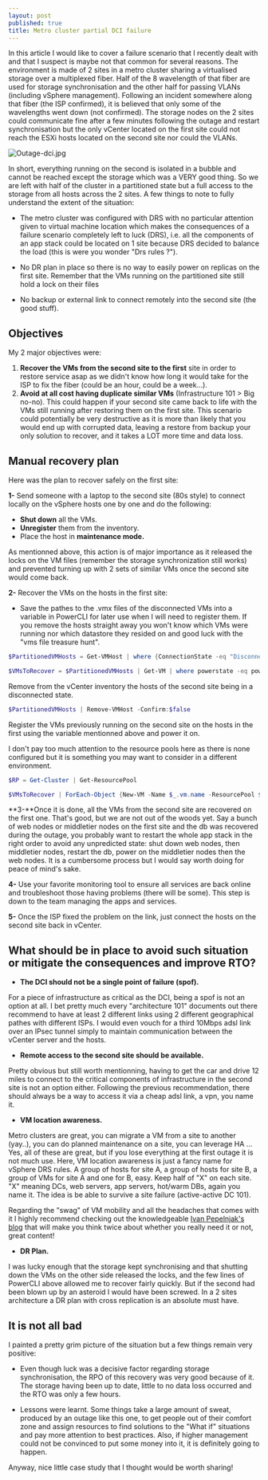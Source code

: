```yaml
---
layout: post
published: true
title: Metro cluster partial DCI failure
---
```

In this article I would like to cover a failure scenario that I recently dealt with and that I suspect is maybe not that common for several reasons. The environment is made of 2 sites in a metro cluster sharing a virtualised storage over a multiplexed fiber. Half of the 8 wavelength of that fiber are used for storage synchronisation and the other half for passing VLANs (including vSphere management).   Following an incident somewhere along that fiber (the ISP confirmed), it is believed that only some of the wavelengths went down (not confirmed). The storage nodes on the 2 sites could communicate fine after a few minutes following the outage and restart synchronisation but the only vCenter located on the first site could not reach the ESXi hosts located on the second site nor could the VLANs.

![Outage-dci.jpg]({{site.baseurl}}/img/Outage-ijb.jpg)

In short, everything running on the second is isolated in a bubble and cannot be reached except the storage which was a VERY good thing. So we are left with half of the cluster in a partitioned state but a full access to the storage from all hosts across the 2 sites. A few things to note to fully understand the extent of the situation:

- The metro cluster was configured with DRS with no particular attention given to virtual machine location which makes the consequences of a failure scenario completely left to luck (DRS), i.e. all the components of an app stack could be located on 1 site because DRS decided to balance the load (this is were you wonder "Drs rules ?").

- No DR plan in place so there is no way to easily power on replicas on the first site. Remember that the VMs running on the partitioned site still hold a lock on their files

- No backup or external link to connect remotely into the second site (the good stuff).

## Objectives

My 2 major objectives were:

1. **Recover the VMs from the second site to the first** site in order to restore service asap as we didn't know how long it would take for the ISP to fix the fiber (could be an hour, could be a week...).
2. **Avoid at all cost having duplicate similar VMs** (Infrastructure 101 > Big no-no). This could happen if your second site came back to life with the VMs still running after restoring them on the first site. This scenario could potentially be very destructive as it is more than likely that you would end up with corrupted data, leaving a restore from backup your only solution to recover, and it takes a LOT more time and data loss.

## Manual recovery plan

Here was the plan to recover safely on the first site:

  **1-** Send someone with a laptop to the second site (80s style) to connect locally on the vSphere hosts one by one and do the following:

- **Shut down** all the VMs.
- **Unregister** them from the inventory.
- Place the host in **maintenance mode.**

As mentionned above, this action is of major importance as it released the locks on the VM files (remember the storage synchronization still works) and prevented turning up with 2 sets of similar VMs once the second site would come back.

  **2-** Recover the VMs on the hosts in the first site:

- Save the pathes to the .vmx files of the disconnected VMs into a variable in PowerCLI for later use when I will need to register them. If you remove the hosts straight away you won't know which VMs were running nor which datastore they resided on and good luck with the "vms file treasure hunt".

```Powershell
$PartitionedVMHosts = Get-VMHost | where {ConnectionState -eq "Disconnected" -or ConnectionState -eq "NotResponding"}

$VMsToRecover = $PartitionedVMHosts | Get-VM | where powerstate -eq poweredon | select @(l="VM";e={$_}),@(l="Folder";e={$_ | Get-Folder})
```

Remove from the vCenter inventory the hosts of the second site being in a disconnected state.

```Powershell
$PartitionedVMHosts | Remove-VMHost -Confirm:$false
```

Register the VMs previously running on the second site on the hosts in the first using the variable mentionned above and power it on.

I don't pay too much attention to the resource pools here as there is none configured but it is something you may want to consider in a different environment.

```Powershell
$RP = Get-Cluster | Get-ResourcePool

$VMsToRecover | ForEach-Object {New-VM -Name $_.vm.name -ResourcePool $RP -VMFilePath $_.VM.extensiondata.config.files.vmpathname -location $_.folder.name | Start-VM -Confirm:$false}
```

 **3-**Once it is done, all the VMs from the second site are recovered on the first one. That's good, but we  are not out of the woods yet. Say a bunch of web nodes or middletier nodes on the first site and the db was recovered during the outage, you probably want to restart the whole app stack in the right order to avoid any unpredicted state: shut down web nodes, then middletier nodes, restart the db, power on the middletier nodes then the web nodes. It is a cumbersome process but I would say worth doing for peace of mind's sake.

  **4-** Use your favorite monitoring tool to ensure all services are back online and troubleshoot those having problems (there will be some). This step is down to the team managing the apps and services.

  **5-** Once the ISP fixed the problem on the link, just connect the hosts on the second site back in vCenter.

## What should be in place to avoid such situation or mitigate the consequences and improve RTO?

- **The DCI should not be a single point of failure (spof).**

For a piece of infrastructure as critical as the DCI, being a spof is not an option at all. I bet pretty much every "architecture 101" documents out there recommend to have at least 2 different links using 2 different geographical pathes with different ISPs. I would even vouch for a third 10Mbps adsl link over an IPsec tunnel simply to maintain communication between the vCenter server and the hosts.

- **Remote access to the second site should be available.**

Pretty obvious but still worth mentionning, having to get the car and drive 12 miles to connect to the critical components of infrastructure in the second site is not an option either. Following the previous recommendation, there should always be a way to access it via a cheap adsl link, a vpn, you name it.

- **VM location awareness.**

Metro clusters are great, you can migrate a VM from a site to another (yay..), you can do planned maintenance on a site, you can leverage HA ... Yes, all of these are great, but if you lose everything at the first outage it is not much use. Here, VM location awareness is just a fancy name for vSphere DRS rules. A group of hosts for site A, a group of hosts for site B, a group of VMs for site A and one for B, easy. Keep half of "X" on each site. "X" meaning DCs, web servers, app servers, hot/warm DBs, again you name it. The idea is be able to survive a site failure (active-active DC 101).

Regarding the "swag" of VM mobility and all the headaches that comes with it I highly recommend checking  out the knowledgeable [Ivan Pepelnjak's blog](https://blog.ipspace.net/) that will make you think twice about whether you really need it or not, great content!

- **DR Plan.**

I was lucky enough that the storage kept synchronising and that shutting down the VMs on the other side released the locks, and the few lines of PowerCLI above allowed me to recover fairly quickly. But if the second had been blown up by an asteroid I would have been screwed. In a 2 sites architecture a DR plan with cross replication is an absolute must have.

## It is not all bad

I painted a pretty grim picture of the situation but a few things remain very positive:

- Even though luck was a decisive factor regarding storage synchronisation, the RPO of this recovery was very good because of it. The storage having been up to date, little to no data loss occurred and the RTO was only a few hours.

- Lessons were learnt. Some things take a large amount of sweat, produced by an outage like this one, to get people out of their comfort zone and assign resources to find solutions to the "What if" situations and pay more attention to best practices. Also, if higher management could not be convinced to put some money into it, it is definitely going to happen.

Anyway, nice little case study that I thought would be worth sharing!
